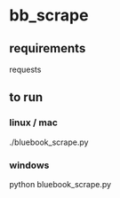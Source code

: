 # bb_scrape

## requirements
requests

## to run
### linux / mac
./bluebook_scrape.py

### windows
python bluebook_scrape.py
